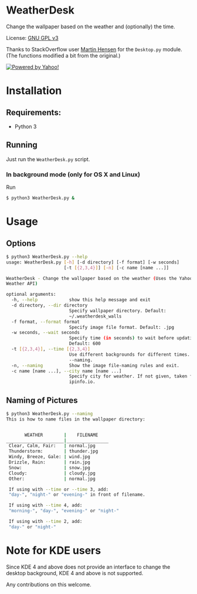 # WeatherDesk

Change the wallpaper based on the weather and (optionally) the time.

License: [GNU GPL v3](https://www.gnu.org/licenses/gpl.txt)

Thanks to StackOverflow user [Martin Hensen](http://stackoverflow.com/users/2118300/martin-hansen) for the `Desktop.py` module. (The functions modified a bit from the original.)

[![Powered by Yahoo!](https://poweredby.yahoo.com/purple.png)](https://www.yahoo.com/?ilc=401)

# Installation

## Requirements:

- Python 3

## Running

Just run the `WeatherDesk.py` script.

### In background mode (only for OS X and Linux)

Run

```sh
$ python3 WeatherDesk.py &
```

# Usage

## Options

```sh
$ python3 WeatherDesk.py --help
usage: WeatherDesk.py [-h] [-d directory] [-f format] [-w seconds]
                      [-t [{2,3,4}]] [-n] [-c name [name ...]]

WeatherDesk - Change the wallpaper based on the weather (Uses the Yahoo!
Weather API)

optional arguments:
  -h, --help            show this help message and exit
  -d directory, --dir directory
                        Specify wallpaper directory. Default:
                        ~/.weatherdesk_walls
  -f format, --format format
                        Specify image file format. Default: .jpg
  -w seconds, --wait seconds
                        Specify time (in seconds) to wait before updating.
                        Default: 600
  -t [{2,3,4}], --time [{2,3,4}]
                        Use different backgrounds for different times. See
                        --naming.
  -n, --naming          Show the image file-naming rules and exit.
  -c name [name ...], --city name [name ...]
                        Specify city for weather. If not given, taken from
                        ipinfo.io.
```

## Naming of Pictures

```sh
$ python3 WeatherDesk.py --naming
This is how to name files in the wallpaper directory:


       WEATHER        |    FILENAME
______________________|________________
 Clear, Calm, Fair:   | normal.jpg
 Thunderstorm:        | thunder.jpg
 Windy, Breeze, Gale: | wind.jpg
 Drizzle, Rain:       | rain.jpg
 Snow:                | snow.jpg
 Cloudy:              | cloudy.jpg
 Other:               | normal.jpg

 If using with --time or --time 3, add:
 "day-", "night-" or "evening-" in front of filename.

 If using with --time 4, add:
 "morning-", "day-", "evening-" or "night-"

 If using with --time 2, add:
 "day-" or "night-"
```

# Note for KDE users

Since KDE 4 and above does not provide an interface to change the desktop background, KDE 4 and above is not supported.

Any contributions on this welcome.
